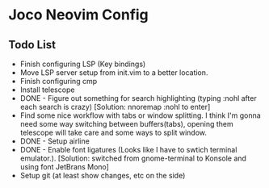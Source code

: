 # Joco Neovim Config

## Todo List
- Finish configuring LSP (Key bindings)
- Move LSP server setup from init.vim to a better location.
- Finish configuring cmp
- Install telescope
- DONE - Figure out something for search highlighting (typing :nohl after each search is crazy) [Solution: nnoremap :nohl to enter]
- Find some nice workflow with tabs or window splitting. I think I'm gonna need some way switching between buffers(tabs), opening them telescope will take care and some ways to split window.
- DONE - Setup airline 
- DONE - Enable font ligatures (Looks like I have to swtich terminal emulator.). [Solution: switched from gnome-terminal to Konsole and using font JetBrans Mono]
- Setup git (at least show changes, etc on the side)
